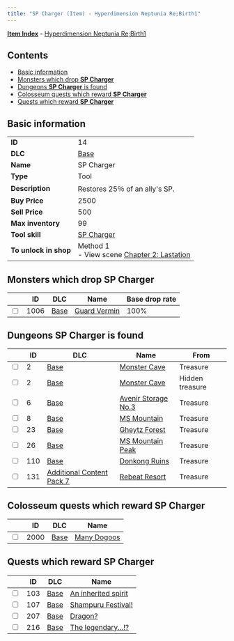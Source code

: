 ```yaml
---
title: "SP Charger (Item) - Hyperdimension Neptunia Re;Birth1"
---
```


[**Item Index**](/neptunia/rb1/item/index.html) - [Hyperdimension Neptunia Re;Birth1](/neptunia/rb1)

## Contents

- [Basic information](#basic-information)
- [Monsters which drop **SP Charger**](#monsters-which-drop-sp-charger)
- [Dungeons **SP Charger** is found](#dungeons-sp-charger-is-found)
- [Colosseum quests which reward **SP Charger**](#colosseum-quests-which-reward-sp-charger)
- [Quests which reward **SP Charger**](#quests-which-reward-sp-charger)

## Basic information

|   |   |
| -- | -- |
| **ID** | 14 |
| **DLC** | [Base](/neptunia/rb1/dlc/1-base.html) |
| **Name** | SP Charger |
| **Type** | Tool |
| **Description** | Restores 25％ of an ally's SP. |
| **Buy Price** | 2500 |
| **Sell Price** | 500 |
| **Max inventory** | 99 |
| **Tool skill** | [SP Charger](/neptunia/rb1/skill/1-10014-sp-charger.html) |
| **To unlock in shop** | Method 1<br />- View scene [Chapter 2: Lastation](/neptunia/rb1/scene/1-202-chapter-2-lastation.html) |

## Monsters which drop **SP Charger**

|    | ID | DLC | Name | Base drop rate |
| -- | -- | --- | ---- | -------------- |
| <input type="checkbox" id="rb1-monster-1-1006" class="trackbox" /> | 1006 | [Base](/neptunia/rb1/dlc/1-base.html) | [Guard Vermin](/neptunia/rb1/monster/1-1006-guard-vermin.html) | 100% |

## Dungeons **SP Charger** is found

|    | ID | DLC | Name | From |
| -- | -- | --- | ---- | ---- |
| <input type="checkbox" id="rb1-dungeon-1-2" class="trackbox" /> | 2 | [Base](/neptunia/rb1/dlc/1-base.html) | [Monster Cave](/neptunia/rb1/dungeon/1-2-monster-cave.html) | Treasure |
| <input type="checkbox" id="rb1-dungeon-1-2" class="trackbox" /> | 2 | [Base](/neptunia/rb1/dlc/1-base.html) | [Monster Cave](/neptunia/rb1/dungeon/1-2-monster-cave.html) | Hidden treasure |
| <input type="checkbox" id="rb1-dungeon-1-6" class="trackbox" /> | 6 | [Base](/neptunia/rb1/dlc/1-base.html) | [Avenir Storage No.3](/neptunia/rb1/dungeon/1-6-avenir-storage-no-3.html) | Treasure |
| <input type="checkbox" id="rb1-dungeon-1-8" class="trackbox" /> | 8 | [Base](/neptunia/rb1/dlc/1-base.html) | [MS Mountain](/neptunia/rb1/dungeon/1-8-ms-mountain.html) | Treasure |
| <input type="checkbox" id="rb1-dungeon-1-23" class="trackbox" /> | 23 | [Base](/neptunia/rb1/dlc/1-base.html) | [Gheytz Forest](/neptunia/rb1/dungeon/1-23-gheytz-forest.html) | Treasure |
| <input type="checkbox" id="rb1-dungeon-1-26" class="trackbox" /> | 26 | [Base](/neptunia/rb1/dlc/1-base.html) | [MS Mountain Peak](/neptunia/rb1/dungeon/1-26-ms-mountain-peak.html) | Treasure |
| <input type="checkbox" id="rb1-dungeon-1-110" class="trackbox" /> | 110 | [Base](/neptunia/rb1/dlc/1-base.html) | [Donkong Ruins](/neptunia/rb1/dungeon/1-110-donkong-ruins.html) | Treasure |
| <input type="checkbox" id="rb1-dungeon-16-131" class="trackbox" /> | 131 | [Additional Content Pack 7](/neptunia/rb1/dlc/16-pack7.html) | [Rebeat Resort](/neptunia/rb1/dungeon/16-131-rebeat-resort.html) | Treasure |

## Colosseum quests which reward **SP Charger**

|    | ID | DLC | Name |
| -- | -- | --- | ---- |
| <input type="checkbox" id="rb1-colosseum-1-2000" class="trackbox" /> | 2000 | [Base](/neptunia/rb1/dlc/1-base.html) | [Many Dogoos](/neptunia/rb1/colosseum/1-2000-many-dogoos.html) |

## Quests which reward **SP Charger**

|    | ID | DLC | Name |
| -- | -- | --- | ---- |
| <input type="checkbox" id="rb1-quest-1-103" class="trackbox" /> | 103 | [Base](/neptunia/rb1/dlc/1-base.html) | [An inherited spirit](/neptunia/rb1/quest/1-103-an-inherited-spirit.html) |
| <input type="checkbox" id="rb1-quest-1-107" class="trackbox" /> | 107 | [Base](/neptunia/rb1/dlc/1-base.html) | [Shampuru Festival!](/neptunia/rb1/quest/1-107-shampuru-festival.html) |
| <input type="checkbox" id="rb1-quest-1-207" class="trackbox" /> | 207 | [Base](/neptunia/rb1/dlc/1-base.html) | [Dragon?](/neptunia/rb1/quest/1-207-dragon.html) |
| <input type="checkbox" id="rb1-quest-1-216" class="trackbox" /> | 216 | [Base](/neptunia/rb1/dlc/1-base.html) | [The legendary...!?](/neptunia/rb1/quest/1-216-the-legendary.html) |